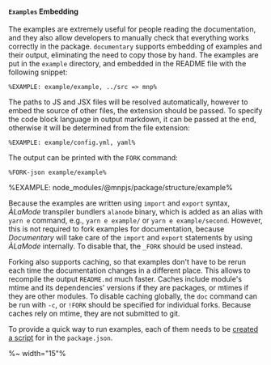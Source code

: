 #### `Examples` Embedding

The examples are extremely useful for people reading the documentation, and they also allow developers to manually check that everything works correctly in the package. `documentary` supports embedding of examples and their output, eliminating the need to copy those by hand. The examples are put in the `example` directory, and embedded in the README file with the following snippet:

```
%EXAMPLE: example/example, ../src => mnp%
```

The paths to JS and JSX files will be resolved automatically, however to embed the source of other files, the extension should be passed. To specify the code block language in output markdown, it can be passed at the end, otherwise it will be determined from the file extension:

```
%EXAMPLE: example/config.yml, yaml%
```

The output can be printed with the `FORK` command:

```
%FORK-json example/example%
```

%EXAMPLE: node_modules/@mnpjs/package/structure/example%

Because the examples are written using `import` and `export` syntax, _ÀLaMode_ transpiler bundlers `alanode` binary, which is added as an alias with `yarn e` command, e.g., `yarn e example/` or `yarn e example/second`. However, this is not required to fork examples for documentation, because _Documentary_ will take care of the `import` and `export` statements by using _ÀLaMode_ internally. To disable that, the `_FORK` should be used instead.

Forking also supports caching, so that examples don't have to be rerun each time the documentation changes in a different place. This allows to recompile the output `README.md` much faster. Caches include module's mtime and its dependencies' versions if they are packages, or mtimes if they are other modules. To disable caching globally, the `doc` command can be run with `-c`, or `!FORK` should be specified for individual forks. Because caches rely on mtime, they are not submitted to git.

To provide a quick way to run examples, each of them needs to be [created a script](#particular-example) for in the `package.json`.

%~ width="15"%